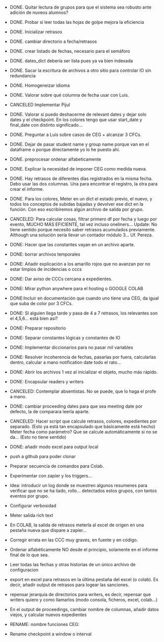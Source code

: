 - DONE. Quitar lectura de grupos para que el sistema sea robusto ante adición de nuveos alumnos?
- DONE. Probar si leer todas las hojas de golpe mejora la eficiencia
- DONE. Inicializar retrasos
- DONE. cambiar directorio a fecha/retrasos
- DONE. crear listado de fechas, necesario para el semáforo
- DONE. dates_dict debería ser lista pues ya va bien indexada
- DONE. Sacar la escritura de archivos a otro sitio para controlar IO sin redundancia
- DONE. Homogeneizar idioma
- DONE. Valorar sobre qué columna de fecha usar con Luis.
- CANCELED Implementar Pijul
- DONE. Valorar si puedo deshacerme de relevant dates y dejar solo dates y el checkpoint. En los colores tengo que usar start_date y final_date con distinto significado...
- DONE. Preguntar a Luis sobre casos de CEG + alcanzar 3 CFCs.
- DONE. Dejar de pasar student name y group name porque van en el dataframe o porque directamente yo lo he puesto ahí.
- DONE. preprocesar ordenar alfabeticamente
- DONE. Explicar la necesidad de imponer CEG como medida nueva.
- DONE. Hay retrasos de diferentes días registrados en la misma fecha. Debo usar las dos columnas. Una para encontrar el registro, la otra para crear el informe.
- DONE. Para los colores, Meter en un dict el estado previo, el nuevo, y todos los conceptos de subidas bajadas y devolver ese dict en la función. Con eso escribiremos algún archivo de salida por grupo.
- CANCELED: Para calcular cosas, filtrar primero df por fecha y luego por evento, MUCHO MÁS EFICIENTE, tal vez incluso oneliners... Update: No tiene sentido porque necesito saber retrasos acumulados previamente. Although una solución sería llevar un contador módulo 3... Uf. Pereza.
- DONE: Hacer que las constantes vayan en un archivo aparte. 
- DONE: borrar archivos temporales
- DONE: Añadir explicación a los amarillo rojos que no avanzan por no estar limpios de incidencias o cccs
- DONE: Dar aviso de CCCs cercana a expedientes.
- DONE: Mirar python anywhere para el hosting o GOOGLE COLAB
- DONE:Incluir en documentación que cuando uno tiene una CEG, da igual que suba de color por 3 CFCs.
- DONE: SI alguien llega tarde y pasa de 4 a 7 retrasos, los relevantes son el 4,5,6... está bien así?
- DONE: Preparar repositorio
- DONE: Separar constantes lógicas y constantes de IO
- DONE: Implementar diccionarios para no pasar mil variables
- DONE: Resolver incoherencia de fechas, pasarlas por fuera, calcularlas dentro, calcular a mano notification date todo el rato...
- DONE: Abrir los archivos 1 vez al inicializar el objeto, mucho más rápido.
- DONE: Encapsular readers y writers
- CANCELED: Contemplar absentistas. No se puede, que lo haga el profe a mano.
- DONE: cambiar proceeding dates para que sea meeting date por defecto, la de comparara leerla aparte.
- CANCELED: Hacer script que calcule retrasos, colores, expedientes por separado. (Esto ya está tan encapsulado que básicamente está hecho) Meter fecha como parámetro? Que se calcule automáticamente si no se da... (Esto no tiene sentido)
- DONE: añadir modo excel para output local








- push a github para poder clonar
- Preparar secuencia de comandos para Colab.
- Experimentar con zapier y los triggers...


- Idea: introducir un log donde se muestren algunos resumenes para verificar que no se ha liado, rollo... detectados estos grupos, con tantos eventos por grupo.
- Configurar verbosidad
- Meter salida rich text

- En COLAB, la salida de retrasos meterla al excel de origen en una pestaña nueva que dispare a zapier...

- Corregir errata en las CCC muy graves, en fuente y en código.
- Ordenar alfabéticamente NO desde el principio, solamente en el informe final de lo que sea.
- Leer todas las fechas y otras historias de un único archivo de configuracion
- export en excel para retrasos en la última pestaña del excel (o colab). Es decir, añadir output de retrasos para logear las sanciones.
- repensar jerarquía de directorios para writers, es decir, repensar que writers quiero y como llamarlos (modo consola, ficheros, excel, colab...)
- En el output de proceedings, cambiar nombre de columnas, añadir datos viejos, y calcular nuevos expedientes


- RENAME: nombre funciones CEG: 
- Rename checkpoint a window o interval